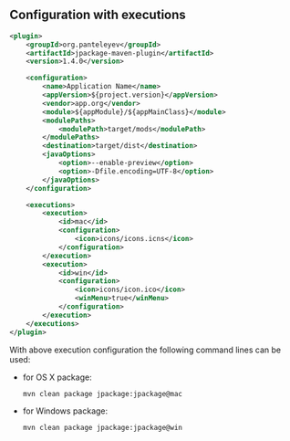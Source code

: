 ## Configuration with executions

```xml
<plugin>
    <groupId>org.panteleyev</groupId>
    <artifactId>jpackage-maven-plugin</artifactId>
    <version>1.4.0</version>

    <configuration>
        <name>Application Name</name>
        <appVersion>${project.version}</appVersion>
        <vendor>app.org</vendor>
        <module>${appModule}/${appMainClass}</module>
        <modulePaths>
            <modulePath>target/mods</modulePath>
        </modulePaths>
        <destination>target/dist</destination>
        <javaOptions>
            <option>--enable-preview</option>
            <option>-Dfile.encoding=UTF-8</option>
        </javaOptions>
    </configuration>

    <executions>
        <execution>
            <id>mac</id>
            <configuration>
                <icon>icons/icons.icns</icon>
            </configuration>
        </execution>
        <execution>
            <id>win</id>
            <configuration>
                <icon>icons/icon.ico</icon>
                <winMenu>true</winMenu>
            </configuration>
        </execution>
    </executions>
</plugin>
```

With above execution configuration the following command lines can be used:

* for OS X package: 
    ```
    mvn clean package jpackage:jpackage@mac
    ```

* for Windows package: 
    ```
    mvn clean package jpackage:jpackage@win
    ```
